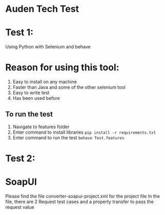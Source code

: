 # Auden Tech Test
# Test 1:
Using Python with Selenium and behave
# Reason for using this tool: 
1. Easy to install on any machine
2. Faster than Java and some of the other selenium tool
3. Easy to write test
4. Has been used before

## To run the test
1. Navigate to features folder
2. Enter command to install libraries
``` pip install -r requirements.txt ```
3. Enter command to run the test
``` behave Test.features ```

# Test 2:
# SoapUI
Please find the file converter-soapui-project.xml for the project file
In the file, there are 2 Request test cases and a property transfer to pass the request value

